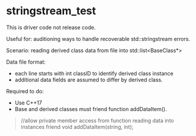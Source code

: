 # stringstream_test

This is driver code not release code.

Useful for: auditioning ways to handle recoverable std::stringstream errors.

Scenario: reading derived class data from file into std::list<BaseClass*>

Data file format: 
- each line starts with int classID to identify derived class instance
- additional data fields are assumed to differ by derived class.

Required to do:
- Use C++17
- Base and derived classes must friend function addDataItem().
> //allow private member access from function reading data into instances
> friend void addDataItem(string, int);
